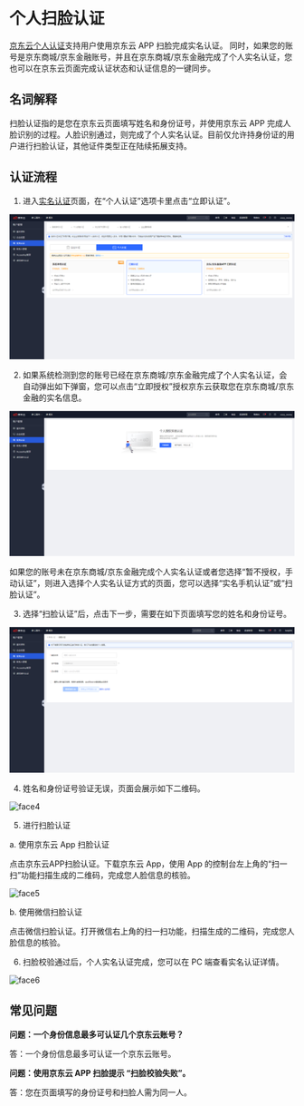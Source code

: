 # 个人扫脸认证

[京东云个人认证](https://realname.jdcloud.com/account/verify)支持用户使用京东云 APP 扫脸完成实名认证。 同时，如果您的账号是京东商城/京东金融账号，并且在京东商城/京东金融完成了个人实名认证，您也可以在京东云页面完成认证状态和认证信息的一键同步。

## 名词解释

扫脸认证指的是您在京东云页面填写姓名和身份证号，并使用京东云 APP 完成人脸识别的过程。人脸识别通过，则完成了个人实名认证。目前仅允许持身份证的用户进行扫脸认证，其他证件类型正在陆续拓展支持。

## 认证流程

1. 进入[实名认证](https://realname.jdcloud.com/account/verify)页面，在“个人认证”选项卡里点击“立即认证”。

![face1new](../../../../image/User/newnewrealname/face1new.png)

2. 如果系统检测到您的账号已经在京东商城/京东金融完成了个人实名认证，会自动弹出如下弹窗，您可以点击“立即授权”授权京东云获取您在京东商城/京东金融的实名信息。

![face2new](../../../../image/User/newnewrealname/face2new.png)

如果您的账号未在京东商城/京东金融完成个人实名认证或者您选择“暂不授权，手动认证”，则进入选择个人实名认证方式的页面，您可以选择“实名手机认证”或“扫脸认证”。

3. 选择“扫脸认证”后，点击下一步，需要在如下页面填写您的姓名和身份证号。

![face3new](../../../../image/User/newnewrealname/face3new.png)

4. 姓名和身份证号验证无误，页面会展示如下二维码。

![face4](../../../../image/User/newnewrealname/face4.png)

5. 进行扫脸认证

a. 使用京东云 App 扫脸认证

点击京东云APP扫脸认证。下载京东云 App，使用 App 的控制台左上角的“扫一扫”功能扫描生成的二维码，完成您人脸信息的核验。

![face5](../../../../image/User/newnewrealname/face5.png)

b. 使用微信扫脸认证

点击微信扫脸认证。打开微信右上角的扫一扫功能，扫描生成的二维码，完成您人脸信息的核验。

6. 扫脸校验通过后，个人实名认证完成，您可以在 PC 端查看实名认证详情。
	

![face6](../../../../image/User/newnewrealname/face6.png)

## 常见问题
**问题：一个身份信息最多可认证几个京东云账号？**

答：一个身份信息最多可认证一个京东云账号。

**问题：使用京东云 APP 扫脸提示 “扫脸校验失败”。**

答：您在页面填写的身份证号和扫脸人需为同一人。

